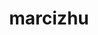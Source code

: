 ---
title: marcizhu
github: https://github.com/marcizhu
mode: dark
transition: 1s
score: 48.2
archetype:
- Game
---